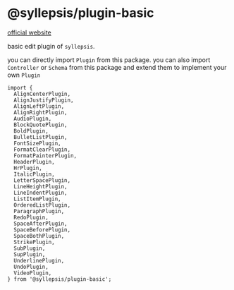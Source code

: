 # @syllepsis/plugin-basic

[official website](https://bytedance.github.io/syllepsis/)

basic edit plugin of `syllepsis`.

you can directly import `Plugin` from this package.
you can also import `Controller` or `Schema` from this package and extend them to implement your own `Plugin`

```
import {
  AlignCenterPlugin,
  AlignJustifyPlugin,
  AlignLeftPlugin,
  AlignRightPlugin,
  AudioPlugin,
  BlockQuotePlugin,
  BoldPlugin,
  BulletListPlugin,
  FontSizePlugin,
  FormatClearPlugin,
  FormatPainterPlugin,
  HeaderPlugin,
  HrPlugin,
  ItalicPlugin,
  LetterSpacePlugin,
  LineHeightPlugin,
  LineIndentPlugin,
  ListItemPlugin,
  OrderedListPlugin,
  ParagraphPlugin,
  RedoPlugin,
  SpaceAfterPlugin,
  SpaceBeforePlugin,
  SpaceBothPlugin,
  StrikePlugin,
  SubPlugin,
  SupPlugin,
  UnderlinePlugin,
  UndoPlugin,
  VideoPlugin,
} from '@syllepsis/plugin-basic';

```
